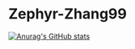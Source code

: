 # Zephyr-Zhang99
[![Anurag's GitHub stats](https://github-readme-stats.vercel.app/api?username=Zephyr-Zhang99)](https://github.com/anuraghazra/github-readme-stats)